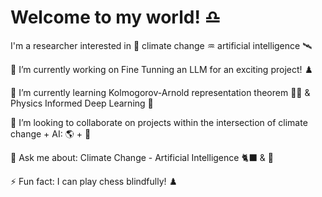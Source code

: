 # Welcome to my world! ♎

I'm a researcher interested in 🌊 climate change ♒ artificial intelligence 🛰️

🔭 I’m currently working on Fine Tunning an LLM for an exciting project! ♟️

🌱 I’m currently learning Kolmogorov-Arnold representation theorem 🧑‍🔬 & Physics Informed Deep Learning 🏹

👯 I’m looking to collaborate on projects within the intersection of climate change + AI: 🌎 + 🤖

💬 Ask me about: Climate Change - Artificial Intelligence 🐈‍⬛ & 🤗

⚡ Fun fact: I can play chess blindfully! ♟️
